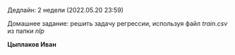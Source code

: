 Дедлайн: 2 недели (2022.05.20 23:59)

Домашнее задание: решить задачу регрессии, используя файл *train.csv* из папки *nlp*

**Цыплаков Иван**
